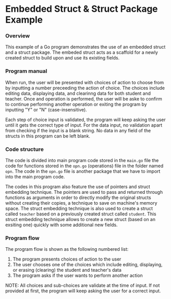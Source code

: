 # Embedded Struct & Struct Package Example

### Overview
This example of a Go program demonstrates the use of an embedded struct and a struct package. The embeded struct acts as a scaffold for a newly created struct to build upon and use its existing fields.

### Program manual
When run, the user will be presented with choices of action to choose from by inputting a number preceeding the action of choice. The choices include editing data, displaying data, and clearinng data for both student and teacher. Once and operation is performed, the user will be aske to confirm to continue performing another operation or exiting the program by inputting "Y" or "N" (case-insensitive).

Each step of choice input is validated, the program will keep asking the user until it gets the correct type of input. For the data input, no validation apart from checking if the input is a blank string. No data in any field of the structs in this program can be left blank.

### Code structure
The code is divided into main program code stored in the ```main.go``` file the code for functions stored in the ```opn.go``` (operations) file in the folder named ```opn```. The code in the ```opn.go``` file is another package that we have to import into the main program code.

The codes in this program also feature the use of pointers and struct embedding technique. The pointers are used to pass and returned through functions as arguments in order to directly modify the original structs without creating their copies, a technique to save on machine's memory space. The struct embedding technique is also used to create a struct called ```teacher``` based on a previously created struct called ```student```. This struct embedding technique allows to create a new struct (based on an exsiting one) quickly with some additional new fields.

### Program flow
The program flow is shown as the following numbered list:

1. The program presents choices of action to the user
2. The user chooses one of the choices which include editing, displaying, or erasing (clearing) the student and teacher's data
3. The program asks if the user wants to perform another action

NOTE: All choices and sub-choices are validate at the time of input. If not provided at first, the program will keep asking the user for a correct input.
